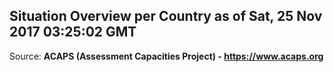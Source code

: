 ## Situation Overview per Country as of Sat, 25 Nov 2017 03:25:02 GMT

Source: **ACAPS (Assessment Capacities Project) - https://www.acaps.org**